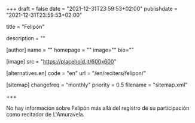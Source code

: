 +++
draft = false
date = "2021-12-31T23:59:53+02:00"
publishdate = "2021-12-31T23:59:53+02:00"

title = "Felipón"

description = ""

[author]
    name = ""
    homepage = ""
    image=""
    bio=""

[image]
    src = "https://placehold.it/600x600"

[alternatives.en]
    code = "en"
    url = "/en/reciters/felipon/"

[sitemap]
  changefreq = "monthly"
  priority = 0.5
  filename = "sitemap.xml"

+++

No hay información sobre Felipón más allá del registro de su participación como recitador de L'Amuravela.